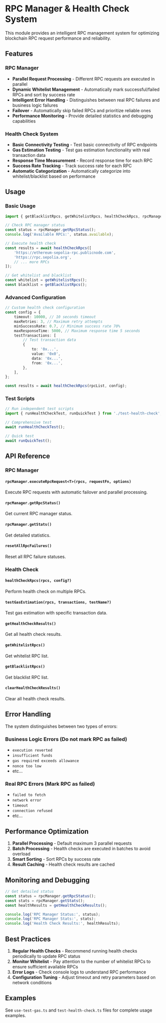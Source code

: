# RPC Manager & Health Check System

This module provides an intelligent RPC management system for optimizing blockchain RPC request performance and reliability.

## Features

### RPC Manager

- **Parallel Request Processing** - Different RPC requests are executed in parallel
- **Dynamic Whitelist Management** - Automatically mark successful/failed RPCs and sort by success rate
- **Intelligent Error Handling** - Distinguishes between real RPC failures and business logic failures
- **Failover** - Automatically skip failed RPCs and prioritize reliable ones
- **Performance Monitoring** - Provide detailed statistics and debugging capabilities

### Health Check System

- **Basic Connectivity Testing** - Test basic connectivity of RPC endpoints
- **Gas Estimation Testing** - Test gas estimation functionality with real transaction data
- **Response Time Measurement** - Record response time for each RPC
- **Success Rate Tracking** - Track success rate for each RPC
- **Automatic Categorization** - Automatically categorize into whitelist/blacklist based on performance

## Usage

### Basic Usage

```typescript
import { getBlacklistRpcs, getWhitelistRpcs, healthCheckRpcs, rpcManager } from '@/utils/manager/rpc-manager';

// Check RPC manager status
const status = rpcManager.getRpcStatus();
console.log('Available RPCs:', status.available);

// Execute health check
const results = await healthCheckRpcs([
    'https://ethereum-sepolia-rpc.publicnode.com',
    'https://rpc.sepolia.org',
    // ... more RPCs
]);

// Get whitelist and blacklist
const whitelist = getWhitelistRpcs();
const blacklist = getBlacklistRpcs();
```

### Advanced Configuration

```typescript
// Custom health check configuration
const config = {
    timeout: 10000, // 10 seconds timeout
    maxRetries: 3, // Maximum retry attempts
    minSuccessRate: 0.7, // Minimum success rate 70%
    maxResponseTime: 5000, // Maximum response time 5 seconds
    testTransactions: [
        // Test transaction data
        {
            to: '0x...',
            value: '0x0',
            data: '0x...',
            from: '0x...',
        },
    ],
};

const results = await healthCheckRpcs(rpcList, config);
```

### Test Scripts

```typescript
// Run independent test scripts
import { runHealthCheckTest, runQuickTest } from './test-health-check';

// Comprehensive test
await runHealthCheckTest();

// Quick test
await runQuickTest();
```

## API Reference

### RPC Manager

#### `rpcManager.executeRpcRequest<T>(rpcs, requestFn, options)`

Execute RPC requests with automatic failover and parallel processing.

#### `rpcManager.getRpcStatus()`

Get current RPC manager status.

#### `rpcManager.getStats()`

Get detailed statistics.

#### `resetAllRpcFailures()`

Reset all RPC failure statuses.

### Health Check

#### `healthCheckRpcs(rpcs, config?)`

Perform health check on multiple RPCs.

#### `testGasEstimation(rpcs, transactions, testName?)`

Test gas estimation with specific transaction data.

#### `getHealthCheckResults()`

Get all health check results.

#### `getWhitelistRpcs()`

Get whitelist RPC list.

#### `getBlacklistRpcs()`

Get blacklist RPC list.

#### `clearHealthCheckResults()`

Clear all health check results.

## Error Handling

The system distinguishes between two types of errors:

### Business Logic Errors (Do not mark RPC as failed)

- `execution reverted`
- `insufficient funds`
- `gas required exceeds allowance`
- `nonce too low`
- etc...

### Real RPC Errors (Mark RPC as failed)

- `failed to fetch`
- `network error`
- `timeout`
- `connection refused`
- etc...

## Performance Optimization

1. **Parallel Processing** - Default maximum 3 parallel requests
2. **Batch Processing** - Health checks are executed in batches to avoid overload
3. **Smart Sorting** - Sort RPCs by success rate
4. **Result Caching** - Health check results are cached

## Monitoring and Debugging

```typescript
// Get detailed status
const status = rpcManager.getRpcStatus();
const stats = rpcManager.getStats();
const healthResults = getHealthCheckResults();

console.log('RPC Manager Status:', status);
console.log('RPC Manager Stats:', stats);
console.log('Health Check Results:', healthResults);
```

## Best Practices

1. **Regular Health Checks** - Recommend running health checks periodically to update RPC status
2. **Monitor Whitelist** - Pay attention to the number of whitelist RPCs to ensure sufficient available RPCs
3. **Error Logs** - Check console logs to understand RPC performance
4. **Configuration Tuning** - Adjust timeout and retry parameters based on network conditions

## Examples

See `use-test-gas.ts` and `test-health-check.ts` files for complete usage examples.
